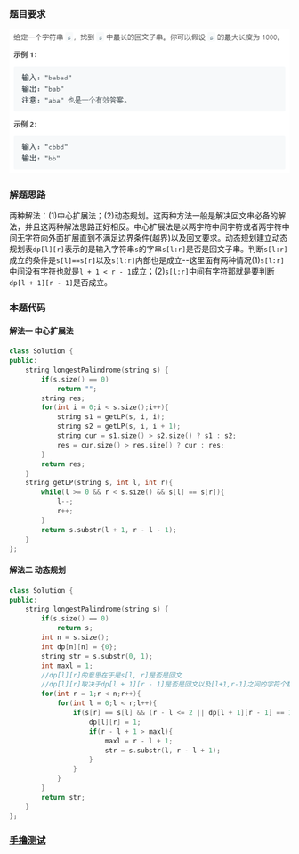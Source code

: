 ### 题目要求

![](./pic/5.png)

### 解题思路

两种解法：(1)中心扩展法；(2)动态规划。这两种方法一般是解决回文串必备的解法，并且这两种解法思路正好相反。中心扩展法是以两字符中间字符或者两字符中间无字符向外面扩展直到不满足边界条件(越界)以及回文要求。动态规划建立动态规划表`dp[l][r]`表示的是输入字符串`s`的字串`s[l:r]`是否是回文子串。判断`s[l:r]`成立的条件是`s[l]==s[r]`以及`s[l:r]`内部也是成立--这里面有两种情况(1)`s[l:r]`中间没有字符也就是`l + 1 < r - 1`成立；(2)`s[l:r]`中间有字符那就是要判断`dp[l + 1][r - 1]`是否成立。

### 本题代码

#### 解法一 中心扩展法

```c++
class Solution {
public:
    string longestPalindrome(string s) {
        if(s.size() == 0)
            return "";
        string res;
        for(int i = 0;i < s.size();i++){
            string s1 = getLP(s, i, i);
            string s2 = getLP(s, i, i + 1);
            string cur = s1.size() > s2.size() ? s1 : s2;
            res = cur.size() > res.size() ? cur : res;
        }
        return res;
    }
    string getLP(string s, int l, int r){
        while(l >= 0 && r < s.size() && s[l] == s[r]){
            l--;
            r++;
        }
        return s.substr(l + 1, r - l - 1);
    }
};
```

#### 解法二 动态规划

```c++
class Solution {
public:
    string longestPalindrome(string s) {
        if(s.size() == 0)
            return s;
        int n = s.size();
        int dp[n][n] = {0};
        string str = s.substr(0, 1);
        int maxl = 1;
        //dp[l][r]的意思在于是s[l, r]是否是回文
        //dp[l][r]取决于dp[l + 1][r - 1]是否是回文以及[l+1,r-1]之间的字符个数(只有一个或者没有字符那么一定是回文)
        for(int r = 1;r < n;r++){
            for(int l = 0;l < r;l++){
                if(s[r] == s[l] && (r - l <= 2 || dp[l + 1][r - 1] == 1)){
                    dp[l][r] = 1;
                    if(r - l + 1 > maxl){
                        maxl = r - l + 1;
                        str = s.substr(l, r - l + 1);
                    }
                }
            }
        }
        return str;
    }
};
```

### [手撸测试](<https://leetcode-cn.com/problems/longest-palindromic-substring/>)

